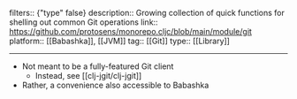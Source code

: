 filters:: {"type" false}
description:: Growing collection of quick functions for shelling out common Git operations
link:: https://github.com/protosens/monorepo.cljc/blob/main/module/git
platform:: [[Babashka]], [[JVM]] 
tag:: [[Git]]
type:: [[Library]]

- ---
- Not meant to be a fully-featured Git client
	- Instead, see [[clj-jgit/clj-jgit]]
- Rather, a convenience also accessible to Babashka